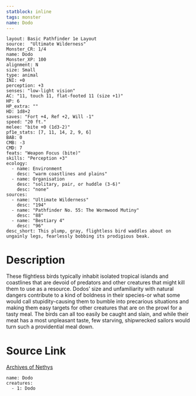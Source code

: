 ```yaml
---
statblock: inline
tags: monster
name: Dodo
---
```

```statblock
layout: Basic Pathfinder 1e Layout
source:  "Ultimate Wilderness"
Monster_CR: 1/4
name: Dodo
Monster_XP: 100
alignment: N
size: Small
type: animal
INI: +0
perception: +3
senses: "low-light vision"
AC: "11, touch 11, flat-footed 11 (size +1)"
HP: 6
HP_extra: ""
HD: 1d8+2
saves: "Fort +4, Ref +2, Will -1"
speed: "20 ft."
melee: "bite +0 (1d3-2)"
pf1e_stats: [7, 11, 14, 2, 9, 6]
BAB: 0
CMB: -3
CMD: 7
feats: "Weapon Focus (bite)"
skills: "Perception +3"
ecology:
  - name: Environment
    desc: "warm coastlines and plains"
  - name: Organisation
    desc: "solitary, pair, or huddle (3-6)"
    desc: "none"
sources:
  - name: "Ultimate Wilderness"
    desc: "194"
  - name: "Pathfinder No. 55: The Wormwood Mutiny"
    desc: "88"
  - name: "Bestiary 4"
    desc: "96"
desc_short: This plump, gray, flightless bird waddles about on ungainly legs, fearlessly bobbing its prodigious beak.
```
# Description
These flightless birds typically inhabit isolated tropical islands and coastlines that are devoid of predators and other creatures that might kill them to use as a resource. Dodos’ size and unfamiliarity with natural dangers contribute to a kind of boldness in their species-or what some would call stupidity-causing them to bumble into precarious situations and making them easy targets for other creatures that are on the prowl for a tasty meal. The birds can all too easily be caught and slain, and while their meat has a most unpleasant taste, few starving, shipwrecked sailors would turn such a providential meal down.
# Source Link
[Archives of Nethys](https://aonprd.com/MonsterDisplay.aspx?ItemName=Dodo)
```encounter-table
name: Dodo
creatures:
  - 1: Dodo
```
